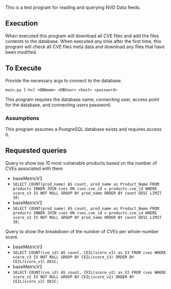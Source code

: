 This is a test program for reading and querying NVD Data feeds.

## Execution
When executed this program will download all CVE files and add the files contents to the database. When executed any 
time after the first time, this program will check all CVE files meta data and download any files that have been
modified.

## To Execute
Provide the necessary args to connect to the database.

`main.py [-hv] <DBName> <DBUser> <host> <password>`

This program requires the database name, connecting user, access point for the database, and connecting users password.


### Assumptions
This program assumes a PostgreSQL database exists and requires access it. 

## Requested queries

Query to show top 10 most vulnerable products based on the number of CVEs associated with them
- baseMetricV3
- `SELECT COUNT(prod_name) AS count, prod_name as Product_Name FROM products INNER JOIN cves ON cves.cve_id = products.cve_id WHERE score_v3 IS NOT NULL GROUP BY prod_name ORDER BY count DESC LIMIT 10;`
- baseMetricV2
- `SELECT COUNT(prod_name) AS count, prod_name as Product_Name FROM products INNER JOIN cves ON cves.cve_id = products.cve_id WHERE score_v2 IS NOT NULL GROUP BY prod_name ORDER BY count DESC LIMIT 10;`

Query to show the breakdown of the number of CVEs per whole-number score.
- baseMetricV3
- `SELECT COUNT(cve_id) AS count, CEIL(score_v3) as V3 FROM cves WHERE score_v3 IS NOT NULL GROUP BY CEIL(score_v3) ORDER BY CEIL(score_v3) DESC;`
- baseMetricV2
- `SELECT COUNT(cve_id) AS count, CEIL(score_v2) as V2 FROM cves WHERE score_v2 IS NOT NULL GROUP BY CEIL(score_v2) ORDER BY CEIL(score_v2) DESC;`